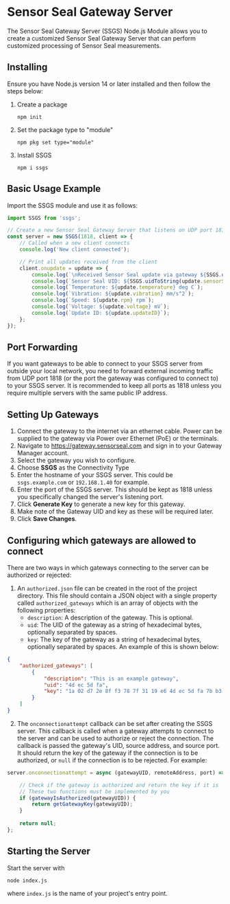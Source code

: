# Sensor Seal Gateway Server
The Sensor Seal Gateway Server (SSGS) Node.js Module allows you to create a customized Sensor Seal Gateway Server that can perform customized processing of Sensor Seal measurements.

## Installing
Ensure you have Node.js version 14 or later installed and then follow the steps below:
1. Create a package
   ```
   npm init
   ```

3. Set the package type to "module"
   ```
   npm pkg set type="module"
   ```

5. Install SSGS
   ```
   npm i ssgs
   ```

## Basic Usage Example
Import the SSGS module and use it as follows:
```typescript
import SSGS from 'ssgs';

// Create a new Sensor Seal Gateway Server that listens on UDP port 1818
const server = new SSGS(1818, client => {
    // Called when a new client connects
    console.log('New client connected');

    // Print all updates received from the client
    client.onupdate = update => {
        console.log(`\nReceived Sensor Seal update via gateway ${SSGS.uidToString(update.viaGatewayUID)}:`);
        console.log(`Sensor Seal UID: ${SSGS.uidToString(update.sensorSealUID)}`);
        console.log(`Temperature: ${update.temperature} deg C`);
        console.log(`Vibration: ${update.vibration} mm/s^2`);
        console.log(`Speed: ${update.rpm} rpm`);
        console.log(`Voltage: ${update.voltage} mV`);
        console.log(`Update ID: ${update.updateID}`);
    };
});
```

## Port Forwarding
If you want gateways to be able to connect to your SSGS server from outside your local network, you need to forward external incoming traffic from UDP port 1818 (or the port the gateway was configured to connect to) to your SSGS server. It is recommended to keep all ports as 1818 unless you require multiple servers with the same public IP address.

## Setting Up Gateways
1. Connect the gateway to the internet via an ethernet cable. Power can be supplied to the gateway via Power over Ethernet (PoE) or the terminals.
2. Navigate to https://gateway.sensorseal.com and sign in to your Gateway Manager account.
3. Select the gateway you wish to configure.
4. Choose **SSGS** as the Connectivity Type
5. Enter the hostname of your SSGS server. This could be `ssgs.example.com` or `192.168.1.40` for example.
6. Enter the port of the SSGS server. This should be kept as 1818 unless you specifically changed the server's listening port.
7. Click **Generate Key** to generate a new key for this gateway.
8. Make note of the Gateway UID and key as these will be required later.
9. Click **Save Changes**.

## Configuring which gateways are allowed to connect
There are two ways in which gateways connecting to the server can be authorized or rejected:
1. An `authorized.json` file can be created in the root of the project directory. This file should contain a JSON object with a single property called `authorized_gateways` which is an array of objects with the following properties:
   - `description`: A description of the gateway. This is optional.
   - `uid`: The UID of the gateway as a string of hexadecimal bytes, optionally separated by spaces.
   - `key`: The key of the gateway as a string of hexadecimal bytes, optionally separated by spaces.
An example of this is shown below:
```json
{
    "authorized_gateways": [
        {
            "description": "This is an example gateway",
            "uid": "4d ec 5d fa",
            "key": "1a 02 d7 2e 8f f3 78 7f 31 19 e6 4d ec 5d fa 7b b3 42 a3 66 e5 18 28 df 97 ae ef a7 67 4d 62 aa"
        }
    ]
}
```
2. The `onconnectionattempt` callback can be set after creating the SSGS server. This callback is called when a gateway attempts to connect to the server and can be used to authorize or reject the connection. The callback is passed the gateway's UID, source address, and source port. It should return the key of the gateway if the connection is to be authorized, or `null` if the connection is to be rejected. For example:
```typescript
server.onconnectionattempt = async (gatewayUID, remoteAddress, port) => {

    // Check if the gateway is authorized and return the key if it is
    // These two functions must be implemented by you
    if (gatewayIsAuthorized(gatewayUID)) {
        return getGatewayKey(gatewayUID);
    }
    
    return null; 
};
```

## Starting the Server
Start the server with
```
node index.js
```
where `index.js` is the name of your project's entry point.

